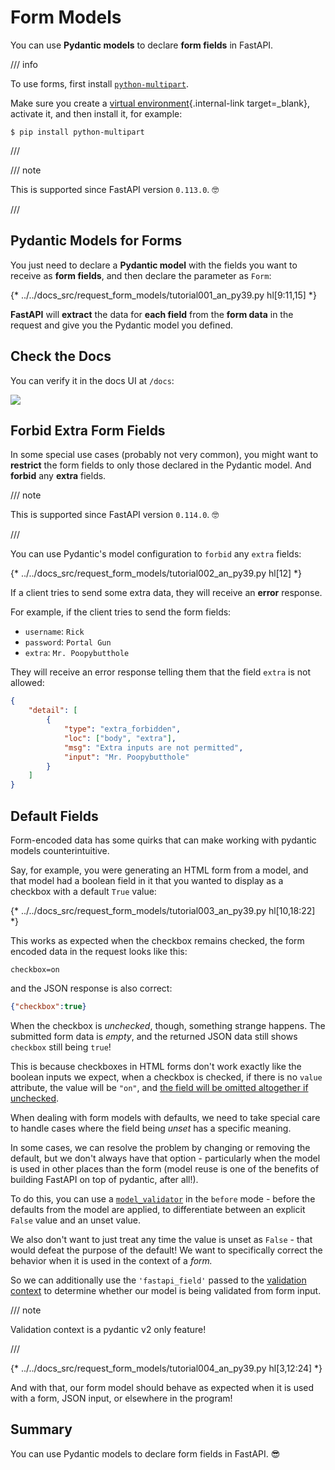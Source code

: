 # Form Models

You can use **Pydantic models** to declare **form fields** in FastAPI.

/// info

To use forms, first install <a href="https://github.com/Kludex/python-multipart" class="external-link" target="_blank">`python-multipart`</a>.

Make sure you create a [virtual environment](../virtual-environments.md){.internal-link target=_blank}, activate it, and then install it, for example:

```console
$ pip install python-multipart
```

///

/// note

This is supported since FastAPI version `0.113.0`. 🤓

///

## Pydantic Models for Forms

You just need to declare a **Pydantic model** with the fields you want to receive as **form fields**, and then declare the parameter as `Form`:

{* ../../docs_src/request_form_models/tutorial001_an_py39.py hl[9:11,15] *}

**FastAPI** will **extract** the data for **each field** from the **form data** in the request and give you the Pydantic model you defined.

## Check the Docs

You can verify it in the docs UI at `/docs`:

<div class="screenshot">
<img src="/img/tutorial/request-form-models/image01.png">
</div>

## Forbid Extra Form Fields

In some special use cases (probably not very common), you might want to **restrict** the form fields to only those declared in the Pydantic model. And **forbid** any **extra** fields.

/// note

This is supported since FastAPI version `0.114.0`. 🤓

///

You can use Pydantic's model configuration to `forbid` any `extra` fields:

{* ../../docs_src/request_form_models/tutorial002_an_py39.py hl[12] *}

If a client tries to send some extra data, they will receive an **error** response.

For example, if the client tries to send the form fields:

* `username`: `Rick`
* `password`: `Portal Gun`
* `extra`: `Mr. Poopybutthole`

They will receive an error response telling them that the field `extra` is not allowed:

```json
{
    "detail": [
        {
            "type": "extra_forbidden",
            "loc": ["body", "extra"],
            "msg": "Extra inputs are not permitted",
            "input": "Mr. Poopybutthole"
        }
    ]
}
```

## Default Fields

Form-encoded data has some quirks that can make working with pydantic models counterintuitive.

Say, for example, you were generating an HTML form from a model,
and that model had a boolean field in it that you wanted to display as a checkbox
with a default `True` value:

{* ../../docs_src/request_form_models/tutorial003_an_py39.py hl[10,18:22] *}

This works as expected when the checkbox remains checked,
the form encoded data in the request looks like this:

```formencoded
checkbox=on
```

and the JSON response is also correct:

```json
{"checkbox":true}
```

When the checkbox is *unchecked*, though, something strange happens.
The submitted form data is *empty*, 
and the returned JSON data still shows `checkbox` still being `true`!

This is because checkboxes in HTML forms don't work exactly like the boolean inputs we expect,
when a checkbox is checked, if there is no `value` attribute, the value will be `"on"`,
and [the field will be omitted altogether if unchecked](https://developer.mozilla.org/en-US/docs/Web/HTML/Reference/Elements/input/checkbox).

When dealing with form models with defaults,
we need to take special care to handle cases where the field being *unset* has a specific meaning.

In some cases, we can resolve the problem by changing or removing the default,
but we don't always have that option - 
particularly when the model is used in other places than the form
(model reuse is one of the benefits of building FastAPI on top of pydantic, after all!).

To do this, you can use a [`model_validator`](https://docs.pydantic.dev/latest/concepts/validators/#model-validators)
in the `before` mode - before the defaults from the model are applied,
to differentiate between an explicit `False` value and an unset value.

We also don't want to just treat any time the value is unset as ``False`` - 
that would defeat the purpose of the default! 
We want to specifically correct the behavior when it is used in the context of a *form.*

So we can additionally use the `'fastapi_field'` passed to the
[validation context](https://docs.pydantic.dev/latest/concepts/validators/#validation-context)
to determine whether our model is being validated from form input.

/// note

Validation context is a pydantic v2 only feature!

///

{* ../../docs_src/request_form_models/tutorial004_an_py39.py hl[3,12:24] *}

And with that, our form model should behave as expected when it is used with a form,
JSON input, or elsewhere in the program!

## Summary

You can use Pydantic models to declare form fields in FastAPI. 😎
